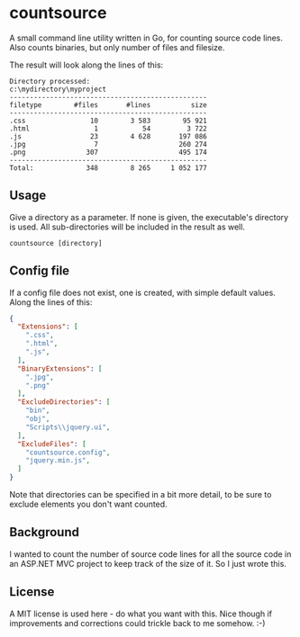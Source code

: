 countsource
===========
A small command line utility written in Go, for counting source code lines. Also counts binaries, but only number of files and filesize.

The result will look along the lines of this:
```
Directory processed:
c:\mydirectory\myproject
-------------------------------------------------
filetype        #files       #lines          size
-------------------------------------------------
.css                10        3 583        95 921
.html                1           54         3 722
.js                 23        4 628       197 086
.jpg                 7                    260 274
.png               307                    495 174
-------------------------------------------------
Total:             348        8 265     1 052 177
```

Usage
---------
Give a directory as a parameter. If none is given, the executable's directory is used. All sub-directories will be included in the result as well.
```
countsource [directory]
```

Config file
---------
If a config file does not exist, one is created, with simple default values. Along the lines of this:

```json
{
  "Extensions": [
    ".css",
    ".html",
    ".js",
  ],
  "BinaryExtensions": [
    ".jpg",
    ".png"
  ],
  "ExcludeDirectories": [
    "bin",
    "obj",
    "Scripts\\jquery.ui",
  ],
  "ExcludeFiles": [
    "countsource.config",
    "jquery.min.js",
  ]
}
```
Note that directories can be specified in a bit more detail, to be sure to exclude elements you don't want counted.

Background
----------
I wanted to count the number of source code lines for all the source code in an ASP.NET MVC project to keep track of the size of it. So I just wrote this.

License
----------
A MIT license is used here - do what you want with this. Nice though if improvements and corrections could trickle back to me somehow. :-)
